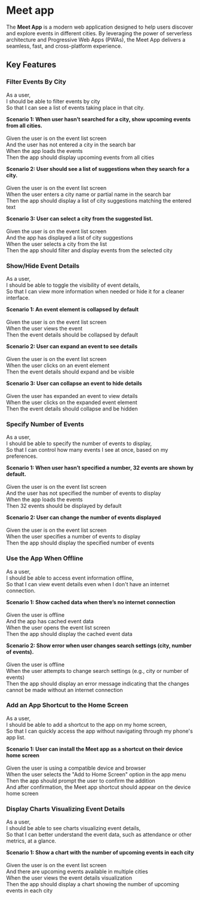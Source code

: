 # Meet app

The **Meet App** is a modern web application designed to help users discover and explore events in different cities. By leveraging the power of serverless architecture and Progressive Web Apps (PWAs), the Meet App delivers a seamless, fast, and cross-platform experience.

## Key Features

### Filter Events By City

As a user,</br>
I should be able to filter events by city</br>
So that I can see a list of events taking place in that city.</br>

**Scenario 1: When user hasn’t searched for a city, show upcoming events from all cities.**</br></br>
Given the user is on the event list screen</br>
And the user has not entered a city in the search bar</br>
When the app loads the events</br>
Then the app should display upcoming events from all cities

**Scenario 2: User should see a list of suggestions when they search for a city.**</br></br>
Given the user is on the event list screen</br>
When the user enters a city name or partial name in the search bar</br>
Then the app should display a list of city suggestions matching the entered text

**Scenario 3: User can select a city from the suggested list.**</br></br>
Given the user is on the event list screen</br>
And the app has displayed a list of city suggestions</br>
When the user selects a city from the list</br>
Then the app should filter and display events from the selected city

### Show/Hide Event Details

As a user, </br>
I should be able to toggle the visibility of event details, </br>
So that I can view more information when needed or hide it for a cleaner interface.</br>

**Scenario 1: An event element is collapsed by default**</br></br>
Given the user is on the event list screen</br>
When the user views the event</br>
Then the event details should be collapsed by default

**Scenario 2: User can expand an event to see details**</br></br>
Given the user is on the event list screen</br>
When the user clicks on an event element</br>
Then the event details should expand and be visible

**Scenario 3: User can collapse an event to hide details**</br></br>
Given the user has expanded an event to view details</br>
When the user clicks on the expanded event element</br>
Then the event details should collapse and be hidden

### Specify Number of Events

As a user, </br>
I should be able to specify the number of events to display, </br>
So that I can control how many events I see at once, based on my preferences.

**Scenario 1: When user hasn’t specified a number, 32 events are shown by default.**</br></br>
Given the user is on the event list screen</br>
And the user has not specified the number of events to display</br>
When the app loads the events</br>
Then 32 events should be displayed by default

**Scenario 2: User can change the number of events displayed**</br></br>
Given the user is on the event list screen</br>
When the user specifies a number of events to display</br>
Then the app should display the specified number of events

### Use the App When Offline

As a user, </br>
I should be able to access event information offline, </br>
So that I can view event details even when I don't have an internet connection.

**Scenario 1: Show cached data when there’s no internet connection**</br></br>
Given the user is offline</br>
And the app has cached event data</br>
When the user opens the event list screen</br>
Then the app should display the cached event data

**Scenario 2: Show error when user changes search settings (city, number of events).**</br></br>
Given the user is offline</br>
When the user attempts to change search settings (e.g., city or number of events)</br>
Then the app should display an error message indicating that the changes cannot be made without an internet connection

### Add an App Shortcut to the Home Screen

As a user, </br>
I should be able to add a shortcut to the app on my home screen, </br>
So that I can quickly access the app without navigating through my phone's app list.

**Scenario 1: User can install the Meet app as a shortcut on their device home screen**</br></br>
Given the user is using a compatible device and browser</br>
When the user selects the "Add to Home Screen" option in the app menu</br>
Then the app should prompt the user to confirm the addition</br>
And after confirmation, the Meet app shortcut should appear on the device home screen

### Display Charts Visualizing Event Details

As a user, </br>
I should be able to see charts visualizing event details, </br>
So that I can better understand the event data, such as attendance or other metrics, at a glance.

**Scenario 1: Show a chart with the number of upcoming events in each city**</br></br>
Given the user is on the event list screen</br>
And there are upcoming events available in multiple cities</br>
When the user views the event details visualization</br>
Then the app should display a chart showing the number of upcoming events in each city